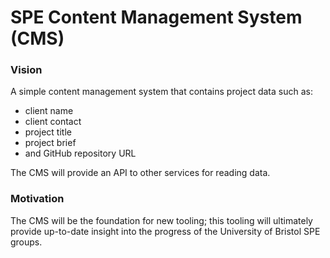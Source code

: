 # SPE Content Management System (CMS)

### Vision
A simple content management system that contains project data such as:
 - client name
 - client contact
 - project title 
 - project brief
 - and GitHub repository URL

The CMS will provide an API to other services for reading data.

### Motivation
The CMS will be the foundation for new tooling; this tooling will ultimately provide up-to-date insight into the progress of the University of Bristol SPE groups.
